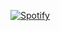 [![Spotify](https://novatorem-namagotchi.vercel.app/api/spotify)](https://open.spotify.com/user/thetruenam?si=a71d7bcf87124cb5)
